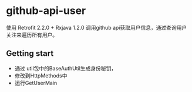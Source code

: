 # github-api-user
使用 Retrofit 2.2.0 + Rxjava 1.2.0 调用github api获取用户信息，通过查询用户关注来遍历所有用户。

## Getting start
- 通过 util包中的BaseAuthUtil生成身份秘钥，
- 修改到HttpMethods中
- 运行GetUserMain
